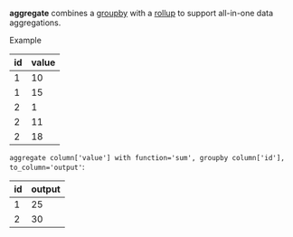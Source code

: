 **aggregate** combines a [groupby](./groupby.md) with a [rollup](./rollup.md) to support all-in-one data aggregations.

Example

| id  | value |
| --- | ----- |
| 1   | 10    |
| 1   | 15    |
| 2   | 1     |
| 2   | 11    |
| 2   | 18    |

`aggregate column['value'] with function='sum', groupby column['id'], to_column='output'`:

| id  | output |
| --- | ------ |
| 1   | 25     |
| 2   | 30     |
